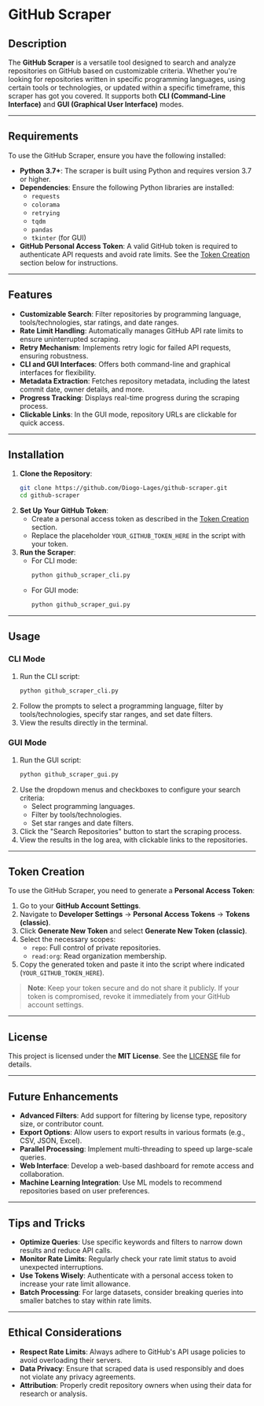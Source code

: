 # **GitHub Scraper**

## **Description**
The **GitHub Scraper** is a versatile tool designed to search and analyze repositories on GitHub based on customizable criteria. Whether you're looking for repositories written in specific programming languages, using certain tools or technologies, or updated within a specific timeframe, this scraper has got you covered. It supports both **CLI (Command-Line Interface)** and **GUI (Graphical User Interface)** modes.

---

## **Requirements**
To use the GitHub Scraper, ensure you have the following installed:
- **Python 3.7+**: The scraper is built using Python and requires version 3.7 or higher.
- **Dependencies**: Ensure the following Python libraries are installed:
  - `requests`
  - `colorama`
  - `retrying`
  - `tqdm`
  - `pandas`
  - `tkinter` (for GUI)
- **GitHub Personal Access Token**: A valid GitHub token is required to authenticate API requests and avoid rate limits. See the [Token Creation](#token-creation) section below for instructions.

---

## **Features**
- **Customizable Search**: Filter repositories by programming language, tools/technologies, star ratings, and date ranges.
- **Rate Limit Handling**: Automatically manages GitHub API rate limits to ensure uninterrupted scraping.
- **Retry Mechanism**: Implements retry logic for failed API requests, ensuring robustness.
- **CLI and GUI Interfaces**: Offers both command-line and graphical interfaces for flexibility.
- **Metadata Extraction**: Fetches repository metadata, including the latest commit date, owner details, and more.
- **Progress Tracking**: Displays real-time progress during the scraping process.
- **Clickable Links**: In the GUI mode, repository URLs are clickable for quick access.

---

## **Installation**
1. **Clone the Repository**:
   ```bash
   git clone https://github.com/Diogo-Lages/github-scraper.git
   cd github-scraper
   ```
2. **Set Up Your GitHub Token**:
   - Create a personal access token as described in the [Token Creation](#token-creation) section.
   - Replace the placeholder `YOUR_GITHUB_TOKEN_HERE` in the script with your token.
3. **Run the Scraper**:
   - For CLI mode:
     ```bash
     python github_scraper_cli.py
     ```
   - For GUI mode:
     ```bash
     python github_scraper_gui.py
     ```

---

## **Usage**
### **CLI Mode**
1. Run the CLI script:
   ```bash
   python github_scraper_cli.py
   ```
2. Follow the prompts to select a programming language, filter by tools/technologies, specify star ranges, and set date filters.
3. View the results directly in the terminal.

### **GUI Mode**
1. Run the GUI script:
   ```bash
   python github_scraper_gui.py
   ```
2. Use the dropdown menus and checkboxes to configure your search criteria:
   - Select programming languages.
   - Filter by tools/technologies.
   - Set star ranges and date filters.
3. Click the "Search Repositories" button to start the scraping process.
4. View the results in the log area, with clickable links to the repositories.

---

## **Token Creation**
To use the GitHub Scraper, you need to generate a **Personal Access Token**:
1. Go to your **GitHub Account Settings**.
2. Navigate to **Developer Settings** → **Personal Access Tokens** → **Tokens (classic)**.
3. Click **Generate New Token** and select **Generate New Token (classic)**.
4. Select the necessary scopes:
   - `repo`: Full control of private repositories.
   - `read:org`: Read organization membership.
5. Copy the generated token and paste it into the script where indicated (`YOUR_GITHUB_TOKEN_HERE`).

> **Note**: Keep your token secure and do not share it publicly. If your token is compromised, revoke it immediately from your GitHub account settings.

---

## **License**
This project is licensed under the **MIT License**. See the [LICENSE](LICENSE) file for details.

---

## **Future Enhancements**
- **Advanced Filters**: Add support for filtering by license type, repository size, or contributor count.
- **Export Options**: Allow users to export results in various formats (e.g., CSV, JSON, Excel).
- **Parallel Processing**: Implement multi-threading to speed up large-scale queries.
- **Web Interface**: Develop a web-based dashboard for remote access and collaboration.
- **Machine Learning Integration**: Use ML models to recommend repositories based on user preferences.

---

## **Tips and Tricks**
- **Optimize Queries**: Use specific keywords and filters to narrow down results and reduce API calls.
- **Monitor Rate Limits**: Regularly check your rate limit status to avoid unexpected interruptions.
- **Use Tokens Wisely**: Authenticate with a personal access token to increase your rate limit allowance.
- **Batch Processing**: For large datasets, consider breaking queries into smaller batches to stay within rate limits.

---

## **Ethical Considerations**
- **Respect Rate Limits**: Always adhere to GitHub's API usage policies to avoid overloading their servers.
- **Data Privacy**: Ensure that scraped data is used responsibly and does not violate any privacy agreements.
- **Attribution**: Properly credit repository owners when using their data for research or analysis.
